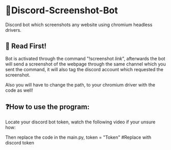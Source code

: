 # 🤖Discord-Screenshot-Bot
Discord bot which screenshots any website using chromium headless drivers. 

## 📣 Read First!
Bot is activated through the command "!screenshot *link*", afterwards the bot will send a screenshot 
of the webpage through the same channel which you sent the command, it will also tag the discord account
which requested the screenshot.

Also you will have to change the path, to your chromium driver with the code as well!

## ❓How to use the program:
Locate your discord bot token, watch the following video if your unsure how:

Then replace the code in the main.py,
token = "Token" #Replace with discord token
